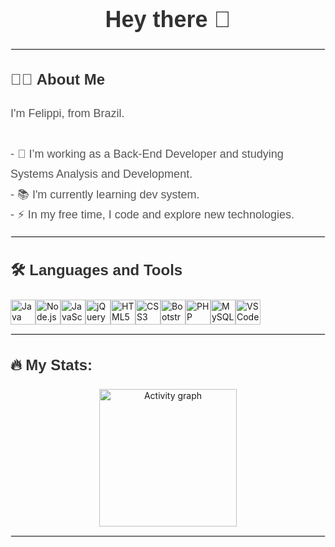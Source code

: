 <h1 align="center" style="font-family: 'Arial', sans-serif; font-size: 36px; color: #333;">Hey there 👋</h1>

<hr style="border: 1px solid #eee;">

<h3 align="left" style="font-family: 'Arial', sans-serif; font-size: 24px; color: #333;">👩‍💻 About Me</h3>

<p align="left" style="font-family: 'Arial', sans-serif; font-size: 18px; color: #555; line-height: 1.8;">
  I'm Felippi, from Brazil.<br><br>
  - 🔭 I’m working as a Back-End Developer and studying Systems Analysis and Development.<br>
  - 📚 I'm currently learning dev system.<br>
  - ⚡ In my free time, I code and explore new technologies.
</p>

<hr style="border: 1px solid #eee;">

<h3 align="left" style="font-family: 'Arial', sans-serif; font-size: 24px; color: #333;">🛠 Languages and Tools</h3>

<div align="left" style="display: flex; flex-wrap: wrap;">
  <img src="https://cdn.jsdelivr.net/gh/devicons/devicon/icons/java/java-original.svg" height="40" alt="Java logo" />
  <img src="https://cdn.jsdelivr.net/gh/devicons/devicon/icons/nodejs/nodejs-original.svg" height="40" alt="Node.js logo" />
  <img src="https://cdn.jsdelivr.net/gh/devicons/devicon/icons/javascript/javascript-original.svg" height="40" alt="JavaScript logo" />
  <img src="https://cdn.jsdelivr.net/gh/devicons/devicon/icons/jquery/jquery-original.svg" height="40" alt="jQuery logo" />
  <img src="https://cdn.jsdelivr.net/gh/devicons/devicon/icons/html5/html5-original.svg" height="40" alt="HTML5 logo" />
  <img src="https://cdn.jsdelivr.net/gh/devicons/devicon/icons/css3/css3-original.svg" height="40" alt="CSS3 logo" />
  <img src="https://cdn.jsdelivr.net/gh/devicons/devicon/icons/bootstrap/bootstrap-original.svg" height="40" alt="Bootstrap logo" />
  <img src="https://cdn.jsdelivr.net/gh/devicons/devicon/icons/php/php-original.svg" height="40" alt="PHP logo" />
  <img src="https://cdn.jsdelivr.net/gh/devicons/devicon/icons/mysql/mysql-original.svg" height="40" alt="MySQL logo" />
  <img src="https://cdn.jsdelivr.net/gh/devicons/devicon/icons/vscode/vscode-original.svg" height="40" alt="VSCode logo" />
</div>

<hr style="border: 1px solid #eee;">

<h3 align="left" style="font-family: 'Arial', sans-serif; font-size: 24px; color: #333;">🔥 My Stats:</h3>
<div align="center">
  <img src="https://github-readme-activity-graph.vercel.app/graph?username=Ascenindex&bg_color=d1fff0&color=45b83d&line=379d0b&point=403d3d&area=true&hide_border=true" height="220" alt="Activity graph" />
</div>

<hr style="border: 1px solid #eee;">
